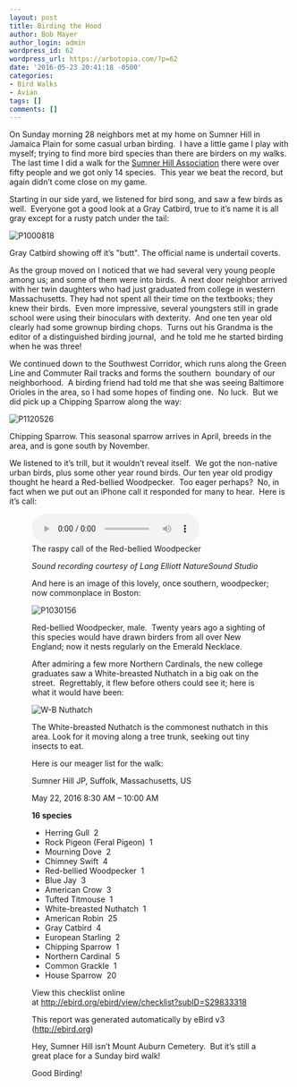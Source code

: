 ```yaml
---
layout: post
title: Birding the Hood
author: Bob Mayer
author_login: admin
wordpress_id: 62
wordpress_url: https://arbotopia.com/?p=62
date: '2016-05-23 20:41:18 -0500'
categories:
- Bird Walks
- Avian
tags: []
comments: []
---
```





<p>On Sunday morning 28 neighbors met at my home on Sumner Hill in Jamaica Plain for some casual urban birding. &nbsp;I have a little game I play with myself; trying to find more bird species than there are birders on my&nbsp;walks. &nbsp;The last time I did a walk for the&nbsp;<a href="https://www.jphs.org/locales/2005/4/14/sumner-hill-historic-district.html">Sumner Hill Association</a>&nbsp;there were over fifty people and we got only 14 species. &nbsp;This year we beat the record, but again didn&rsquo;t come close on my game.</p>


<p>Starting in our side yard, we listened for bird song, and saw a few birds as well. &nbsp;Everyone got a good look at a Gray Catbird, true to it&rsquo;s name it is all gray except for a rusty patch&nbsp;under the tail:</p>


<p><!-- wp:image {"id":343} --></p>
 <img src="/images/2013/03/P1000818.jpg" alt="P1000818" class="wp-image-343"/>


<p>Gray Catbird showing off it&rsquo;s "butt". The official name is undertail coverts.</p>


<p>As the group moved on I noticed that we had several very&nbsp;young people among us; and some of them were into birds. &nbsp;A next door neighbor arrived with her twin daughters who had just graduated from college in western Massachusetts. They had not spent all their time&nbsp;on the textbooks; they knew their birds. &nbsp;Even more impressive, several youngsters still in grade school were using their binoculars with dexterity. &nbsp;And one ten year old clearly had some grownup birding chops. &nbsp;Turns out his Grandma is the editor of a&nbsp;distinguished birding journal, &nbsp;and he told me he started birding when he was three!</p>


<p>We continued down to the Southwest Corridor, which runs along the Green Line and Commuter Rail tracks and forms the southern &nbsp;boundary of our neighborhood. &nbsp;A birding friend had told me that she was seeing Baltimore Orioles in the area, so I had some hopes of finding one. &nbsp;No luck. &nbsp;But we did pick up a Chipping Sparrow along the way:</p>


<p><!-- wp:image {"id":1290} --></p>
 <img src="/images/2016/05/P1120526.jpg" alt="P1120526" class="wp-image-1290"/>


<p>Chipping Sparrow. This seasonal sparrow arrives in April, breeds in the area, and is gone south by&nbsp;November.</p>


<p>We listened to it&rsquo;s trill, but it wouldn&rsquo;t reveal itself. &nbsp;We got the non-native urban birds, plus&nbsp;some other year round birds.&nbsp;Our ten year old prodigy thought he heard a Red-bellied Woodpecker. &nbsp;Too eager perhaps? &nbsp;No, in fact when we put out an iPhone call it responded for many to hear. &nbsp;Here is it&rsquo;s call:</p>


<p><!-- wp:audio {"id":208} --></p>
<figure class="wp-block-audio"><audio controls src="/images/2018/11/R-B-Woodpecker-1.mp3"></audio><br />
<figcaption>The raspy call of the Red-bellied Woodpecker</figcaption>

<p><!-- /wp:audio --></p>


<p><em>Sound recording courtesy of&nbsp;Lang Elliott NatureSound Studio</em></p>


<p>And here is an image of this lovely, once southern, woodpecker; now commonplace in Boston:</p>


<p><!-- wp:image {"id":1291} --></p>
 <img src="/images/2016/05/P1030156.jpg" alt="P1030156" class="wp-image-1291"/>


<p>Red-bellied Woodpecker, male. &nbsp;Twenty&nbsp;years ago a sighting of this species would have drawn birders from all over New England; now it nests regularly on the Emerald Necklace.</p>


<p>After admiring a few more Northern Cardinals, the new college graduates saw a White-breasted Nuthatch in a big oak on the street. &nbsp;Regrettably,&nbsp;it flew before others&nbsp;could see it; here is what it would have been:</p>


<p><!-- wp:image {"id":1293} --></p>
 <img src="/images/2016/05/W-B-Nuthatch.jpg" alt="W-B Nuthatch" class="wp-image-1293"/>


<p>The White-breasted Nuthatch is the commonest nuthatch in this area. Look for it moving along a tree trunk, seeking out tiny insects to eat.</p>


<p>Here is our meager list for the walk:</p>


<p>Sumner Hill JP, Suffolk, Massachusetts, US</p>


<p>May 22, 2016 8:30 AM &ndash; 10:00 AM</p>


<p><strong>16 species</strong></p>


<p><!-- wp:list --></p>
<ul>
<li>Herring Gull &nbsp;2</li>
<li>Rock Pigeon (Feral Pigeon) &nbsp;1</li>
<li>Mourning Dove &nbsp;2</li>
<li>Chimney Swift &nbsp;4</li>
<li>Red-bellied Woodpecker &nbsp;1</li>
<li>Blue Jay &nbsp;3</li>
<li>American Crow &nbsp;3</li>
<li>Tufted Titmouse &nbsp;1</li>
<li>White-breasted Nuthatch &nbsp;1</li>
<li>American Robin &nbsp;25</li>
<li>Gray Catbird &nbsp;4</li>
<li>European Starling &nbsp;2</li>
<li>Chipping Sparrow &nbsp;1</li>
<li>Northern Cardinal &nbsp;5</li>
<li>Common Grackle &nbsp;1</li>
<li>House Sparrow &nbsp;20</li>
</ul>
<p><!-- /wp:list --></p>


<p>View this checklist online at&nbsp;<a href="http://ebird.org/ebird/view/checklist?subID=S29833318">http://ebird.org/ebird/view/checklist?subID=S29833318</a><br></p>


<p>This report was generated automatically by eBird v3 (<a href="http://ebird.org/">http://ebird.org</a>)</p>


<p>Hey, Sumner Hill isn&rsquo;t Mount Auburn Cemetery. &nbsp;But it&rsquo;s still a great place for a Sunday bird walk!</p>


<p>Good Birding!<br></p>
